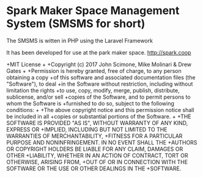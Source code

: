 # Spark Maker Space Management System (SMSMS for short)
The SMSMS is witten in PHP using the Laravel Framework

It has been developed for use at the park maker space. http://spark.coop



+MIT License
 +
 +Copyright (c) 2017 John Scimone, Mike Molinari & Drew Gates 
 +
 +Permission is hereby granted, free of charge, to any person obtaining a copy
 +of this software and associated documentation files (the "Software"), to deal
 +in the Software without restriction, including without limitation the rights
 +to use, copy, modify, merge, publish, distribute, sublicense, and/or sell
 +copies of the Software, and to permit persons to whom the Software is
 +furnished to do so, subject to the following conditions:
 +
 +The above copyright notice and this permission notice shall be included in all
 +copies or substantial portions of the Software.
 +
 +THE SOFTWARE IS PROVIDED "AS IS", WITHOUT WARRANTY OF ANY KIND, EXPRESS OR
 +IMPLIED, INCLUDING BUT NOT LIMITED TO THE WARRANTIES OF MERCHANTABILITY,
 +FITNESS FOR A PARTICULAR PURPOSE AND NONINFRINGEMENT. IN NO EVENT SHALL THE
 +AUTHORS OR COPYRIGHT HOLDERS BE LIABLE FOR ANY CLAIM, DAMAGES OR OTHER
 +LIABILITY, WHETHER IN AN ACTION OF CONTRACT, TORT OR OTHERWISE, ARISING FROM,
 +OUT OF OR IN CONNECTION WITH THE SOFTWARE OR THE USE OR OTHER DEALINGS IN THE
 +SOFTWARE.

